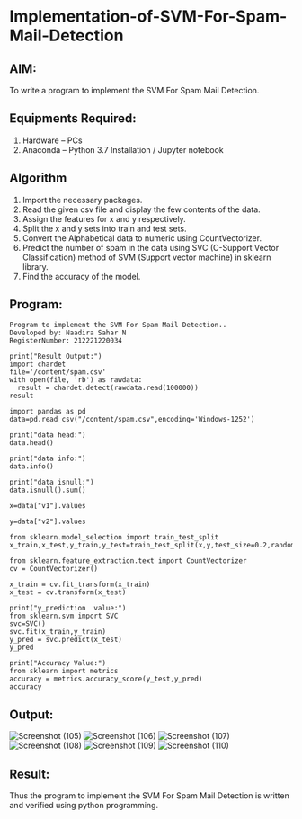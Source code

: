 # Implementation-of-SVM-For-Spam-Mail-Detection

## AIM:
To write a program to implement the SVM For Spam Mail Detection.

## Equipments Required:
1. Hardware – PCs
2. Anaconda – Python 3.7 Installation / Jupyter notebook

## Algorithm
1. Import the necessary packages.
2. Read the given csv file and display the few contents of the data.
3. Assign the features for x and y respectively.
4. Split the x and y sets into train and test sets.
5. Convert the Alphabetical data to numeric using CountVectorizer.
6. Predict the number of spam in the data using SVC (C-Support Vector Classification) method of SVM (Support vector machine) in sklearn library.
7. Find the accuracy of the model.

## Program:
```
Program to implement the SVM For Spam Mail Detection..
Developed by: Naadira Sahar N
RegisterNumber: 212221220034 

print("Result Output:")
import chardet 
file='/content/spam.csv'
with open(file, 'rb') as rawdata:
  result = chardet.detect(rawdata.read(100000))
result

import pandas as pd
data=pd.read_csv("/content/spam.csv",encoding='Windows-1252')

print("data head:")
data.head()

print("data info:")
data.info()

print("data isnull:")
data.isnull().sum()

x=data["v1"].values

y=data["v2"].values

from sklearn.model_selection import train_test_split
x_train,x_test,y_train,y_test=train_test_split(x,y,test_size=0.2,random_state=0)

from sklearn.feature_extraction.text import CountVectorizer
cv = CountVectorizer()

x_train = cv.fit_transform(x_train)
x_test = cv.transform(x_test)

print("y_prediction  value:")
from sklearn.svm import SVC
svc=SVC()
svc.fit(x_train,y_train)
y_pred = svc.predict(x_test)
y_pred

print("Accuracy Value:")
from sklearn import metrics
accuracy = metrics.accuracy_score(y_test,y_pred)
accuracy
```

## Output:
![Screenshot (105)](https://github.com/Naadira/Implementation-of-SVM-For-Spam-Mail-Detection/assets/128135126/abe253dd-806d-4bae-babc-82a7631f3d99)
![Screenshot (106)](https://github.com/Naadira/Implementation-of-SVM-For-Spam-Mail-Detection/assets/128135126/5c29fa0d-842f-4661-8d44-c0ed066421d1)
![Screenshot (107)](https://github.com/Naadira/Implementation-of-SVM-For-Spam-Mail-Detection/assets/128135126/c3b1622f-b208-4d53-a5f1-f48fa701879b)
![Screenshot (108)](https://github.com/Naadira/Implementation-of-SVM-For-Spam-Mail-Detection/assets/128135126/43c12ae8-2894-432e-8ed0-3a60d0af67b8)
![Screenshot (109)](https://github.com/Naadira/Implementation-of-SVM-For-Spam-Mail-Detection/assets/128135126/5ee73fbb-a403-4cfc-85a8-96790914b394)
![Screenshot (110)](https://github.com/Naadira/Implementation-of-SVM-For-Spam-Mail-Detection/assets/128135126/3278d137-28e5-4165-9489-53352d76b8c0)

## Result:
Thus the program to implement the SVM For Spam Mail Detection is written and verified using python programming.
